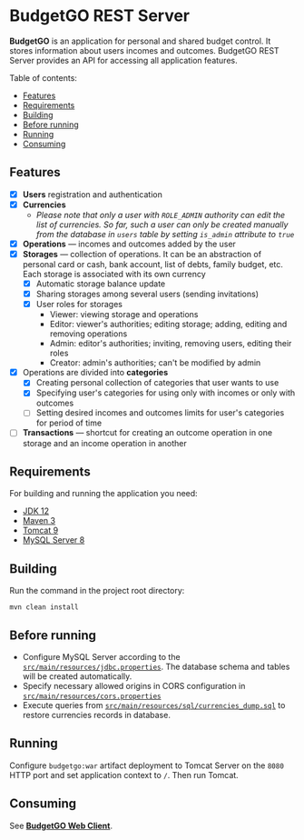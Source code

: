 # BudgetGO REST Server
**BudgetGO** is an application for personal and shared budget control. It stores information about users incomes and outcomes. BudgetGO REST
 Server provides an API for accessing all application features.

Table of contents:
* [Features](#features)
* [Requirements](#requirements)
* [Building](#building)
* [Before running](#before-running)
* [Running](#running)
* [Consuming](#consuming)

## Features
* [x] **Users** registration and authentication
* [x] **Currencies**
    * _Please note that only a user with `ROLE_ADMIN` authority can edit the list of currencies. So far, such a user can only be created manually from
     the database in `users` table by setting `is_admin` attribute to `true`_ 
* [x] **Operations** — incomes and outcomes added by the user
* [x] **Storages** — collection of operations. It can be an abstraction of personal card or cash, bank account, list of debts, family budget, etc. Each
 storage is associated with its own currency
    * [x] Automatic storage balance update 
    * [x] Sharing storages among several users (sending invitations)
    * [x] User roles for storages
        * Viewer: viewing storage and operations
        * Editor: viewer's authorities; editing storage; adding, editing and removing operations
        * Admin: editor's authorities; inviting, removing users, editing their roles
        * Creator: admin's authorities; can't be modified by admin
* [x] Operations are divided into **categories**
    * [x] Creating personal collection of categories that user wants to use
    * [x] Specifying user's categories for using only with incomes or only with outcomes 
    * [ ] Setting desired incomes and outcomes limits for user's categories for period of time
* [ ] **Transactions** — shortcut for creating an outcome operation in one storage and an income operation in another

## Requirements
For building and running the application you need:
* [JDK 12](https://www.oracle.com/technetwork/java/javase/downloads/index.html)
* [Maven 3](https://maven.apache.org/download.cgi)
* [Tomcat 9](https://tomcat.apache.org/download-90.cgi)
* [MySQL Server 8](https://dev.mysql.com/downloads/mysql/)

## Building
Run the command in the project root directory:
```shell
mvn clean install
```

## Before running
* Configure MySQL Server according to the 
 [`src/main/resources/jdbc.properties`](src/main/resources/jdbc.properties). The database schema
  and tables will be created automatically.
* Specify necessary allowed origins in CORS configuration in [`src/main/resources/cors.properties`](src/main/resources/cors.properties)
* Execute queries from [`src/main/resources/sql/currencies_dump.sql`](src/main/resources/sql/currencies_dump.sql) to restore currencies records in database.

## Running
Configure `budgetgo:war` artifact deployment to Tomcat Server on the `8080` HTTP port and set application context to `/`. Then run Tomcat.

## Consuming
See **[BudgetGO Web Client](https://github.com/oleg-grigorijan/budgetgo-web-client)**.
